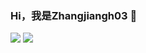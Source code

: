 ### Hi，我是Zhangjiangh03 👋

  
![](https://github-readme-stats.vercel.app/api/top-langs/?username=zhangjiangh03&layout=compact&hide_border=true&langs_count=10)
![](https://github-readme-stats.vercel.app/api?username=zhangjiangh03)

